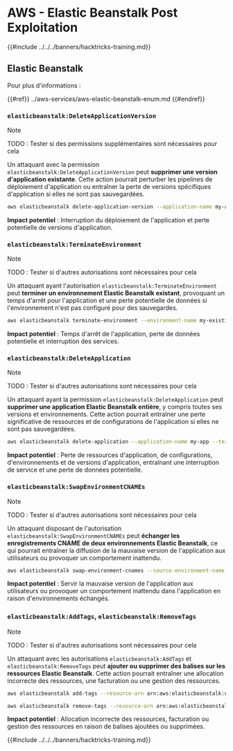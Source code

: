 # AWS - Elastic Beanstalk Post Exploitation

{{#include ../../../banners/hacktricks-training.md}}

## Elastic Beanstalk

Pour plus d'informations :

{{#ref}}
../aws-services/aws-elastic-beanstalk-enum.md
{{#endref}}

### `elasticbeanstalk:DeleteApplicationVersion`

> [!NOTE]
> TODO : Tester si des permissions supplémentaires sont nécessaires pour cela

Un attaquant avec la permission `elasticbeanstalk:DeleteApplicationVersion` peut **supprimer une version d'application existante**. Cette action pourrait perturber les pipelines de déploiement d'application ou entraîner la perte de versions spécifiques d'application si elles ne sont pas sauvegardées.
```bash
aws elasticbeanstalk delete-application-version --application-name my-app --version-label my-version
```
**Impact potentiel** : Interruption du déploiement de l'application et perte potentielle de versions d'application.

### `elasticbeanstalk:TerminateEnvironment`

> [!NOTE]
> TODO : Tester si d'autres autorisations sont nécessaires pour cela

Un attaquant ayant l'autorisation `elasticbeanstalk:TerminateEnvironment` peut **terminer un environnement Elastic Beanstalk existant**, provoquant un temps d'arrêt pour l'application et une perte potentielle de données si l'environnement n'est pas configuré pour des sauvegardes.
```bash
aws elasticbeanstalk terminate-environment --environment-name my-existing-env
```
**Impact potentiel** : Temps d'arrêt de l'application, perte de données potentielle et interruption des services.

### `elasticbeanstalk:DeleteApplication`

> [!NOTE]
> TODO : Tester si d'autres autorisations sont nécessaires pour cela

Un attaquant ayant la permission `elasticbeanstalk:DeleteApplication` peut **supprimer une application Elastic Beanstalk entière**, y compris toutes ses versions et environnements. Cette action pourrait entraîner une perte significative de ressources et de configurations de l'application si elles ne sont pas sauvegardées.
```bash
aws elasticbeanstalk delete-application --application-name my-app --terminate-env-by-force
```
**Impact potentiel** : Perte de ressources d'application, de configurations, d'environnements et de versions d'application, entraînant une interruption de service et une perte de données potentielle.

### `elasticbeanstalk:SwapEnvironmentCNAMEs`

> [!NOTE]
> TODO : Tester si d'autres autorisations sont nécessaires pour cela

Un attaquant disposant de l'autorisation `elasticbeanstalk:SwapEnvironmentCNAMEs` peut **échanger les enregistrements CNAME de deux environnements Elastic Beanstalk**, ce qui pourrait entraîner la diffusion de la mauvaise version de l'application aux utilisateurs ou provoquer un comportement inattendu.
```bash
aws elasticbeanstalk swap-environment-cnames --source-environment-name my-env-1 --destination-environment-name my-env-2
```
**Impact potentiel** : Servir la mauvaise version de l'application aux utilisateurs ou provoquer un comportement inattendu dans l'application en raison d'environnements échangés.

### `elasticbeanstalk:AddTags`, `elasticbeanstalk:RemoveTags`

> [!NOTE]
> TODO : Tester si d'autres autorisations sont nécessaires pour cela

Un attaquant avec les autorisations `elasticbeanstalk:AddTags` et `elasticbeanstalk:RemoveTags` peut **ajouter ou supprimer des balises sur les ressources Elastic Beanstalk**. Cette action pourrait entraîner une allocation incorrecte des ressources, une facturation ou une gestion des ressources.
```bash
aws elasticbeanstalk add-tags --resource-arn arn:aws:elasticbeanstalk:us-west-2:123456789012:environment/my-app/my-env --tags Key=MaliciousTag,Value=1

aws elasticbeanstalk remove-tags --resource-arn arn:aws:elasticbeanstalk:us-west-2:123456789012:environment/my-app/my-env --tag-keys MaliciousTag
```
**Impact potentiel** : Allocation incorrecte des ressources, facturation ou gestion des ressources en raison de balises ajoutées ou supprimées.

{{#include ../../../banners/hacktricks-training.md}}
